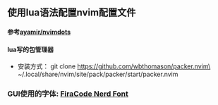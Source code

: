 ##  使用lua语法配置nvim配置文件
#### 参考[ayamir/nvimdots](https://github.dev/ayamir/nvimdots)

#### lua写的包管理器
- 安装方式：
git clone https://github.com/wbthomason/packer.nvim\
 ~/.local/share/nvim/site/pack/packer/start/packer.nvim

### GUI使用的字体: [FiraCode Nerd Font](https://www.nerdfonts.com/)
